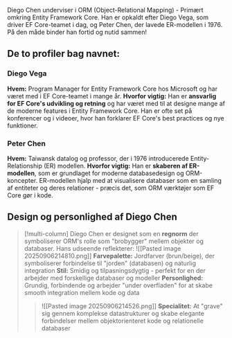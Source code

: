 Diego Chen underviser i ORM (Object-Relational Mapping) - Primært omkring Entity Framework Core. Han er opkaldt efter Diego Vega, som driver EF Core-teamet i dag, og Peter Chen, der lavede ER-modellen i 1976. På den måde binder han fortid og nutid sammen!

## De to profiler bag navnet:

### Diego Vega
**Hvem:** Program Manager for Entity Framework Core hos Microsoft og har været med i EF Core-teamet i mange år.
**Hvorfor vigtig:** Han er **ansvarlig for EF Core's udvikling og retning** og har været med til at designe mange af de moderne features i Entity Framework Core. Han er ofte set på konferencer og i videoer, hvor han forklarer EF Core's best practices og nye funktioner.

### Peter Chen
**Hvem:** Taiwansk datalog og professor, der i 1976 introducerede Entity-Relationship (ER) modellen.
**Hvorfor vigtig:** Han er **skaberen af ER-modellen**, som er grundlaget for moderne databasedesign og ORM-koncepter. ER-modellen hjalp med at visualisere databaser som en samling af entiteter og deres relationer - præcis det, som ORM værktøjer som EF Core gør i kode.

## Design og personlighed af Diego Chen

>[!multi-column]
> Diego Chen er designet som en **regnorm** der symboliserer ORM's rolle som "brobygger" mellem objekter og databaser. Hans udseende reflekterer:
>![[Pasted image 20250906214810.png]]
>**Farvepalette:** Jordfarver (brun/beige), der symboliserer forbindelse til "jorden" (databasen) og naturlig integration
>**Stil:** Smidig og tilpasningsdygtig - perfekt for en der arbejder med forskellige databaser og modeller
>**Personlighed:** Grundig, forbindende og arbejder "under overfladen" for at skabe smooth integration mellem kode og data
>>![[Pasted image 20250906214526.png]]
>>**Specialitet:** At "grave" sig gennem komplekse datastrukturer og skabe elegante forbindelser mellem objektorienteret kode og relationelle databaser

